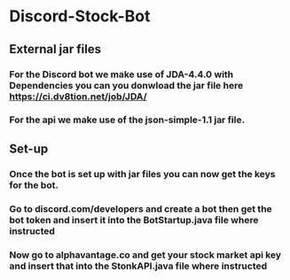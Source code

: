 # Discord-Stock-Bot

## External jar files
### For the Discord bot we make use of JDA-4.4.0 with Dependencies you can you donwload the jar file here https://ci.dv8tion.net/job/JDA/
### For the api we make use of the json-simple-1.1 jar file. 

## Set-up
### Once the bot is set up with jar files you can now get the keys for the bot.
### Go to discord.com/developers and create a bot then get the bot token and insert it into the BotStartup.java file where instructed
### Now go to alphavantage.co and get your stock market api key and insert that into the StonkAPI.java file where instructed
